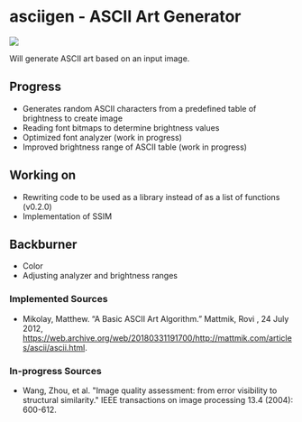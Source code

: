 # asciigen - ASCII Art Generator
<img src="https://raw.githubusercontent.com/392781/asciigen/master/imgs/banner.png"/>

Will generate ASCII art based on an input image.

## Progress
* Generates random ASCII characters from a predefined table of brightness to create image
* Reading font bitmaps to determine brightness values
* Optimized font analyzer (work in progress)
* Improved brightness range of ASCII table (work in progress)

## Working on
* Rewriting code to be used as a library instead of as a list of functions (v0.2.0)
* Implementation of SSIM

## Backburner
* Color
* Adjusting analyzer and brightness ranges

### Implemented Sources
* Mikolay, Matthew. “A Basic ASCII Art Algorithm.” Mattmik, Rovi , 24 July 2012, https://web.archive.org/web/20180331191700/http://mattmik.com/articles/ascii/ascii.html.

### In-progress Sources
* Wang, Zhou, et al. "Image quality assessment: from error visibility to structural similarity." IEEE transactions on image processing 13.4 (2004): 600-612.

